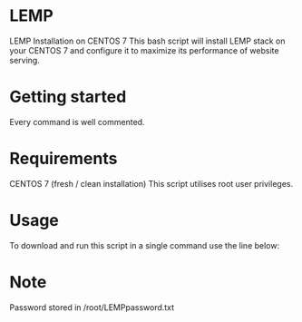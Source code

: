# LEMP
LEMP Installation on CENTOS 7
This bash script will install LEMP stack on your CENTOS 7 and configure it to maximize its performance of website serving.

# Getting started
Every command is well commented.

# Requirements
CENTOS 7 (fresh / clean installation)
This script utilises root user privileges.

# Usage
To download and run this script in a single command use the line below:

# Note
Password stored in /root/LEMPpassword.txt

